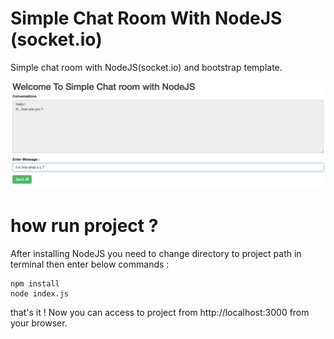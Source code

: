 # Simple Chat Room With NodeJS (socket.io)

Simple chat room with NodeJS(socket.io) and bootstrap template.

![alt text](screenshots/chatroom.png "Simple chat room first page")

<h1>how run project ?</h1>
After installing NodeJS you need to change directory to project path in terminal then enter below commands : 



```nodejs
npm install
node index.js
```

that's it ! Now you can access to project from http://localhost:3000 from your browser.
